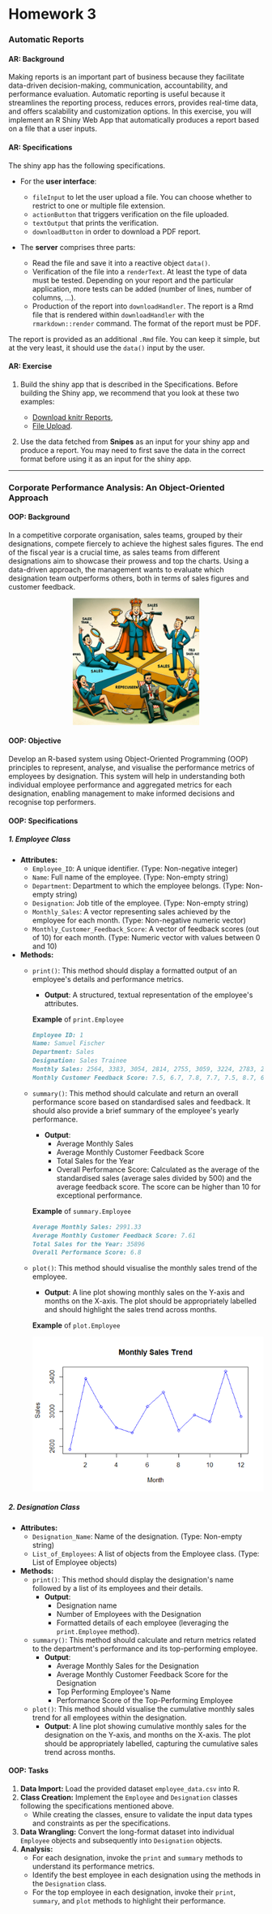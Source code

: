 # Homework 3






















### Automatic Reports

#### AR: Background

Making reports is an important part of business because they facilitate data-driven decision-making, communication, accountability, and performance evaluation. Automatic reporting is useful because it streamlines the reporting process, reduces errors, provides real-time data, and offers scalability and customization options. In this exercise, you will implement an R Shiny Web App that automatically produces a report based on a file that a user inputs.

#### AR: Specifications

The shiny app has the following specifications.

- For the **user interface**:

  - `fileInput` to let the user upload a file. You can choose whether to restrict to one or multiple file extension.
  - `actionButton` that triggers verification on the file uploaded.
  - `textOutput` that prints the verification.
  - `downloadButton` in order to download a PDF report.

- The **server** comprises three parts:

  - Read the file and save it into a reactive object `data()`.
  - Verification of the file into a `renderText`. At least the type of data must be tested. Depending on your report and the particular application, more tests can be added (number of lines, number of columns, ...).
  - Production of the report into `downloadHandler`. The report is a Rmd file that is rendered within `downloadHandler` with the `rmarkdown::render` command. The format of the report must be PDF.

The report is provided as an additional `.Rmd` file. You can keep it simple, but at the very least, it should use the `data()` input by the user.

#### AR: Exercise

1. Build the shiny app that is described in the Specifications. Before building the Shiny app, we recommend that you look at these two examples:

    - [Download knitr Reports](https://shiny.posit.co/r/gallery/advanced-shiny/download-knitr-reports/),
    - [File Upload](https://shiny.posit.co/r/gallery/widgets/file-upload/).

2. Use the data fetched from **Snipes** as an input for your shiny app and produce a report. You may need to first save the data in the correct format before using it as an input for the shiny app.

---

### Corporate Performance Analysis: An Object-Oriented Approach

#### OOP: Background

In a competitive corporate organisation, sales teams, grouped by their designations, compete fiercely to achieve the highest sales figures. The end of the fiscal year is a crucial time, as sales teams from different designations aim to showcase their prowess and top the charts. Using a data-driven approach, the management wants to evaluate which designation team outperforms others, both in terms of sales figures and customer feedback.

<div style="text-align:center">
    <img src="top_designation.png" alt="top_designation" width="250"/>
</div>

#### OOP: Objective

Develop an R-based system using Object-Oriented Programming (OOP) principles to represent, analyse, and visualise the performance metrics of employees by designation. This system will help in understanding both individual employee performance and aggregated metrics for each designation, enabling management to make informed decisions and recognise top performers.

#### OOP: Specifications

##### 1. **Employee Class**

- **Attributes:**
  - `Employee_ID`: A unique identifier. (Type: Non-negative integer)
  - `Name`: Full name of the employee. (Type: Non-empty string)
  - `Department`: Department to which the employee belongs. (Type: Non-empty string)
  - `Designation`: Job title of the employee. (Type: Non-empty string)
  - `Monthly_Sales`: A vector representing sales achieved by the employee for each month. (Type: Non-negative numeric vector)
  - `Monthly_Customer_Feedback_Score`: A vector of feedback scores (out of 10) for each month. (Type: Numeric vector with values between 0 and 10)
- **Methods:**
  - `print()`: This method should display a formatted output of an employee's details and performance metrics.
    - **Output**: A structured, textual representation of the employee's attributes.

    **Example** of `print.Employee`

    ```markdown
    Employee ID: 1 
    Name: Samuel Fischer 
    Department: Sales 
    Designation: Sales Trainee 
    Monthly Sales: 2564, 3383, 3054, 2814, 2755, 3059, 3224, 2783, 2963, 2884, 3468, 2945 
    Monthly Customer Feedback Score: 7.5, 6.7, 7.8, 7.7, 7.5, 8.7, 6.9, 8.1, 8.1, 6.6, 7.4, 8.3
    ```

  - `summary()`: This method should calculate and return an overall performance score based on standardised sales and feedback. It should also provide a brief summary of the employee's yearly performance.
    - **Output**:
      - Average Monthly Sales
      - Average Monthly Customer Feedback Score
      - Total Sales for the Year
      - Overall Performance Score: Calculated as the average of the standardised sales (average sales divided by 500) and the average feedback score. The score can be higher than 10 for exceptional performance.

    **Example** of `summary.Employee`

    ```markdown
    Average Monthly Sales: 2991.33 
    Average Monthly Customer Feedback Score: 7.61 
    Total Sales for the Year: 35896 
    Overall Performance Score: 6.8 
    ```

  - `plot()`: This method should visualise the monthly sales trend of the employee.
    - **Output**: A line plot showing monthly sales on the Y-axis and months on the X-axis. The plot should be appropriately labelled and should highlight the sales trend across months.

    **Example** of `plot.Employee`

    ![Example of plot.Employee](example_plot_employee.png)

##### 2. **Designation Class**

- **Attributes:**
  - `Designation_Name`: Name of the designation. (Type: Non-empty string)
  - `List_of_Employees`: A list of objects from the Employee class. (Type: List of Employee objects)
- **Methods:**
  - `print()`: This method should display the designation's name followed by a list of its employees and their details.
    - **Output**:
      - Designation name
      - Number of Employees with the Designation
      - Formatted details of each employee (leveraging the `print.Employee` method).
  - `summary()`: This method should calculate and return metrics related to the department's performance and its top-performing employee.
    - **Output**:
      - Average Monthly Sales for the Designation
      - Average Monthly Customer Feedback Score for the Designation
      - Top Performing Employee's Name
      - Performance Score of the Top-Performing Employee
  - `plot()`: This method should visualise the cumulative monthly sales trend for all employees within the designation.
    - **Output**: A line plot showing cumulative monthly sales for the designation on the Y-axis, and months on the X-axis. The plot should be appropriately labelled, capturing the cumulative sales trend across months.

#### OOP: Tasks

1. **Data Import:** Load the provided dataset `employee_data.csv` into R.
2. **Class Creation:** Implement the `Employee` and `Designation` classes following the specifications mentioned above.
    - While creating the classes, ensure to validate the input data types and constraints as per the specifications.
3. **Data Wrangling:** Convert the long-format dataset into individual `Employee` objects and subsequently into `Designation` objects.
4. **Analysis:**
    - For each designation, invoke the `print` and `summary` methods to understand its performance metrics.
    - Identify the best employee in each designation using the methods in the `Designation` class.
    - For the top employee in each designation, invoke their `print`, `summary`, and `plot` methods to highlight their performance.
